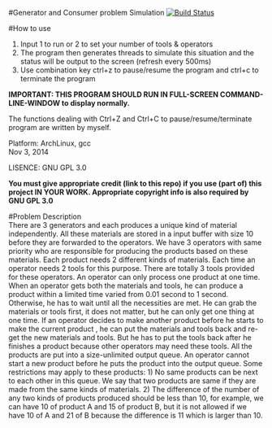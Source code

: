 #Generator and Consumer problem Simulation
[![Build Status](https://travis-ci.org/zeruniverse/generator_consumer_simulation.svg?branch=master)](https://travis-ci.org/zeruniverse/generator_consumer_simulation)    
  
#How to use  
1. Input 1 to run or 2 to set your number of tools & operators  
2. The program then generates threads to simulate this situation and the status will be output to the screen (refresh every 500ms)  
3. Use combination key ctrl+z to pause/resume the program and ctrl+c to terminate the program  
  
  
**IMPORTANT: THIS PROGRAM SHOULD RUN IN FULL-SCREEN COMMAND-LINE-WINDOW to display normally.**  
  
The functions dealing with Ctrl+Z and Ctrl+C to pause/resume/terminate program are written by myself.   
  
Platform: ArchLinux, gcc  
Nov 3, 2014  
  
LISENCE: GNU GPL 3.0
  
**You must give appropriate credit (link to this repo) if you use (part of) this project IN YOUR WORK. Appropriate copyright info is also required by GNU GPL 3.0**
  
#Problem Description  
There are 3 generators and each produces a unique kind of material independently. All these materials  are stored in a input buffer with size 10 before they are forwarded to the operators. We have 3 operators with same priority who are responsible for  producing the products based on these materials. Each product needs 2 different kinds of materials. Each time an operator needs 2 tools for this purpose. There are totally 3 tools provided for these operators. An operator can only process one product  at one time.  When an operator gets both the materials and tools, he can produce a product within a limited time varied from 0.01 second to 1 second. Otherwise, he has to wait until all the necessities are met.  He can grab the materials or tools first, it does not matter, but he can only get one thing at one time. If an operator decides to make another product before he starts to make the current product , he can put the materials and tools back and re-get the new materials and tools. But he has to put the tools back after he finishes a product because other operators may need these tools. All the products are put into a size-unlimited output queue.  An operator cannot start a new product before he puts the product into the output queue. Some restrictions may apply to these products: 1) No same products can be next to each other in this queue.  We say that two products are same if they are made from the same kinds of materials. 2) The difference of the number of any two kinds of products produced should be less than 10, for example, we can have 10 of product A and 15 of product B, but it is not allowed if we have 10 of A and 21 of B because the difference is 11 which is larger than 10. 